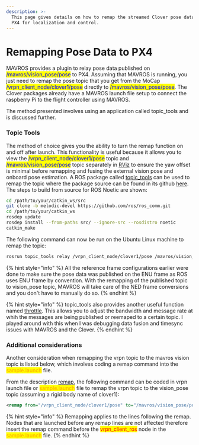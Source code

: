 ```yaml
---
description: >-
  This page gives details on how to remap the streamed Clover pose data to the
  PX4 for localization and control.
---
```


# Remapping Pose Data to PX4

MAVROS provides a plugin to relay pose data published on <mark style="color:blue;">/mavros/vision\_pose/pose</mark> to PX4. Assuming that MAVROS is running, you just need to remap the pose topic that you get from the MoCap <mark style="color:blue;">/vrpn\_client\_node/clover1/pose</mark> directly to <mark style="color:blue;">/mavros/vision\_pose/pose</mark>. The Clover packages already have a MAVROS launch file setup to connect the raspberry Pi to the flight controller using MAVROS.

The method presented involves using an application called topic\_tools and is discussed further.

### Topic Tools

The method of choice gives you the ability to turn the remap function on and off after launch. This functionality is useful because it allows you to view the <mark style="color:blue;">/vrpn\_client\_node/clover1/pose</mark> topic and <mark style="color:blue;">/mavros/vision\_pose/pose</mark> topic separately in [RViz](https://clover.coex.tech/en/rviz.html#using-rviz-and-rqt) to ensure the yaw offset is minimal before remapping and fusing the external vision pose and onboard pose estimation. A ROS package called [topic\_tools](http://wiki.ros.org/topic\_tools) can be used to remap the topic where the package source can be found in its github [here](https://github.com/ros/ros\_comm). The steps to build from source for ROS Noetic are shown:&#x20;

```bash
cd /path/to/your/catkin_ws/src
git clone -b melodic-devel https://github.com/ros/ros_comm.git
cd /path/to/your/catkin_ws
rosdep update
rosdep install --from-paths src/ --ignore-src --rosdistro noetic
catkin_make
```

The following command can now be run on the Ubuntu Linux machine to remap the topic:

```bash
rosrun topic_tools relay /vrpn_client_node/clover1/pose /mavros/vision_pose/pose
```

{% hint style="info" %}
All the reference frame configurations earlier were done to make sure the pose data was published on the ENU frame as ROS uses ENU frame by convention. With the remapping of the published topic to vision\_pose topic, MAVROS will take care of the NED frame conversions and you don't have to manually do so.
{% endhint %}

{% hint style="info" %}
topic\_tools also provides another useful function named [throttle](http://wiki.ros.org/action/fullsearch/topic\_tools/throttle?action=fullsearch\&context=180\&value=linkto%3A%22topic\_tools%2Fthrottle%22). This allows you to adjust the bandwidth and message rate at whih the messages are being published or reemaped to a certain topic. I played around with this when I was debugging data fusion and timesync issues with MAVROS and the Clover.
{% endhint %}

### Additional considerations

Another consideration when remapping the vrpn topic to the mavros vision topic is listed below, which involves coding a remap command into the <mark style="color:orange;">sample.launch</mark> file.

From the description [remap](http://wiki.ros.org/roslaunch/XML/remap), the following command can be coded in vrpn launch file or <mark style="color:orange;">sample.launch</mark> file to remap the vrpn topic to the vision\_pose topic (assuming a rigid body name of clover1):&#x20;

```xml
<remap from="/vrpn_client_node/clover1/pose" to="/mavros/vision_pose/pose"/>
```

{% hint style="info" %}
Remapping applies to the lines following the remap. Nodes that are launched before any remap lines are not affected therefore insert the remap command before the <mark style="color:red;">vrpn\_client\_ros</mark> node in the <mark style="color:orange;">sample.launch</mark> file.
{% endhint %}
